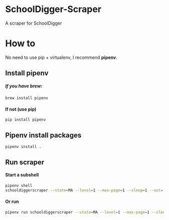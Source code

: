 # SchoolDigger-Scraper

A scraper for SchoolDigger

# How to

No need to use pip + virtualenv, I recommend **pipenv**.

## Install pipenv

##### If you have brew:

```shell
brew install pipenv
```

#### If not (use pip)

```shell
pip install pipenv
```

## Pipenv install packages

```shell
pipenv install .
```
## Run scraper

#### Start a subshell

```bash
pipenv shell
schooldiggerscraper --state=MA --level=1 --max-page=1 --sleep=1 --out=./
```

#### Or run

```bash
pipenv run schooldiggerscraper --state=MA --level=1 --max-page=1 --sleep=1 --out=./
```


